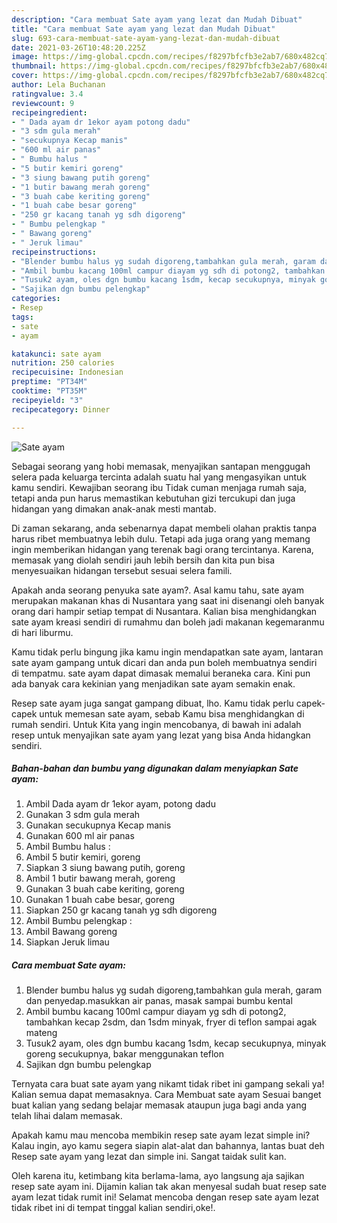 ```yaml
---
description: "Cara membuat Sate ayam yang lezat dan Mudah Dibuat"
title: "Cara membuat Sate ayam yang lezat dan Mudah Dibuat"
slug: 693-cara-membuat-sate-ayam-yang-lezat-dan-mudah-dibuat
date: 2021-03-26T10:48:20.225Z
image: https://img-global.cpcdn.com/recipes/f8297bfcfb3e2ab7/680x482cq70/sate-ayam-foto-resep-utama.jpg
thumbnail: https://img-global.cpcdn.com/recipes/f8297bfcfb3e2ab7/680x482cq70/sate-ayam-foto-resep-utama.jpg
cover: https://img-global.cpcdn.com/recipes/f8297bfcfb3e2ab7/680x482cq70/sate-ayam-foto-resep-utama.jpg
author: Lela Buchanan
ratingvalue: 3.4
reviewcount: 9
recipeingredient:
- " Dada ayam dr 1ekor ayam potong dadu"
- "3 sdm gula merah"
- "secukupnya Kecap manis"
- "600 ml air panas"
- " Bumbu halus "
- "5 butir kemiri goreng"
- "3 siung bawang putih goreng"
- "1 butir bawang merah goreng"
- "3 buah cabe keriting goreng"
- "1 buah cabe besar goreng"
- "250 gr kacang tanah yg sdh digoreng"
- " Bumbu pelengkap "
- " Bawang goreng"
- " Jeruk limau"
recipeinstructions:
- "Blender bumbu halus yg sudah digoreng,tambahkan gula merah, garam dan penyedap.masukkan air panas, masak sampai bumbu kental"
- "Ambil bumbu kacang 100ml campur diayam yg sdh di potong2, tambahkan kecap 2sdm, dan 1sdm minyak, fryer di teflon sampai agak mateng"
- "Tusuk2 ayam, oles dgn bumbu kacang 1sdm, kecap secukupnya, minyak goreng secukupnya, bakar menggunakan teflon"
- "Sajikan dgn bumbu pelengkap"
categories:
- Resep
tags:
- sate
- ayam

katakunci: sate ayam 
nutrition: 250 calories
recipecuisine: Indonesian
preptime: "PT34M"
cooktime: "PT35M"
recipeyield: "3"
recipecategory: Dinner

---
```



![Sate ayam](https://img-global.cpcdn.com/recipes/f8297bfcfb3e2ab7/680x482cq70/sate-ayam-foto-resep-utama.jpg)

Sebagai seorang yang hobi memasak, menyajikan santapan menggugah selera pada keluarga tercinta adalah suatu hal yang mengasyikan untuk kamu sendiri. Kewajiban seorang ibu Tidak cuman menjaga rumah saja, tetapi anda pun harus memastikan kebutuhan gizi tercukupi dan juga hidangan yang dimakan anak-anak mesti mantab.

Di zaman  sekarang, anda sebenarnya dapat membeli olahan praktis tanpa harus ribet membuatnya lebih dulu. Tetapi ada juga orang yang memang ingin memberikan hidangan yang terenak bagi orang tercintanya. Karena, memasak yang diolah sendiri jauh lebih bersih dan kita pun bisa menyesuaikan hidangan tersebut sesuai selera famili. 



Apakah anda seorang penyuka sate ayam?. Asal kamu tahu, sate ayam merupakan makanan khas di Nusantara yang saat ini disenangi oleh banyak orang dari hampir setiap tempat di Nusantara. Kalian bisa menghidangkan sate ayam kreasi sendiri di rumahmu dan boleh jadi makanan kegemaranmu di hari liburmu.

Kamu tidak perlu bingung jika kamu ingin mendapatkan sate ayam, lantaran sate ayam gampang untuk dicari dan anda pun boleh membuatnya sendiri di tempatmu. sate ayam dapat dimasak memalui beraneka cara. Kini pun ada banyak cara kekinian yang menjadikan sate ayam semakin enak.

Resep sate ayam juga sangat gampang dibuat, lho. Kamu tidak perlu capek-capek untuk memesan sate ayam, sebab Kamu bisa menghidangkan di rumah sendiri. Untuk Kita yang ingin mencobanya, di bawah ini adalah resep untuk menyajikan sate ayam yang lezat yang bisa Anda hidangkan sendiri.

<!--inarticleads1-->

##### Bahan-bahan dan bumbu yang digunakan dalam menyiapkan Sate ayam:

1. Ambil  Dada ayam dr 1ekor ayam, potong dadu
1. Gunakan 3 sdm gula merah
1. Gunakan secukupnya Kecap manis
1. Gunakan 600 ml air panas
1. Ambil  Bumbu halus :
1. Ambil 5 butir kemiri, goreng
1. Siapkan 3 siung bawang putih, goreng
1. Ambil 1 butir bawang merah, goreng
1. Gunakan 3 buah cabe keriting, goreng
1. Gunakan 1 buah cabe besar, goreng
1. Siapkan 250 gr kacang tanah yg sdh digoreng
1. Ambil  Bumbu pelengkap :
1. Ambil  Bawang goreng
1. Siapkan  Jeruk limau




<!--inarticleads2-->

##### Cara membuat Sate ayam:

1. Blender bumbu halus yg sudah digoreng,tambahkan gula merah, garam dan penyedap.masukkan air panas, masak sampai bumbu kental
1. Ambil bumbu kacang 100ml campur diayam yg sdh di potong2, tambahkan kecap 2sdm, dan 1sdm minyak, fryer di teflon sampai agak mateng
1. Tusuk2 ayam, oles dgn bumbu kacang 1sdm, kecap secukupnya, minyak goreng secukupnya, bakar menggunakan teflon
1. Sajikan dgn bumbu pelengkap




Ternyata cara buat sate ayam yang nikamt tidak ribet ini gampang sekali ya! Kalian semua dapat memasaknya. Cara Membuat sate ayam Sesuai banget buat kalian yang sedang belajar memasak ataupun juga bagi anda yang telah lihai dalam memasak.

Apakah kamu mau mencoba membikin resep sate ayam lezat simple ini? Kalau ingin, ayo kamu segera siapin alat-alat dan bahannya, lantas buat deh Resep sate ayam yang lezat dan simple ini. Sangat taidak sulit kan. 

Oleh karena itu, ketimbang kita berlama-lama, ayo langsung aja sajikan resep sate ayam ini. Dijamin kalian tak akan menyesal sudah buat resep sate ayam lezat tidak rumit ini! Selamat mencoba dengan resep sate ayam lezat tidak ribet ini di tempat tinggal kalian sendiri,oke!.

